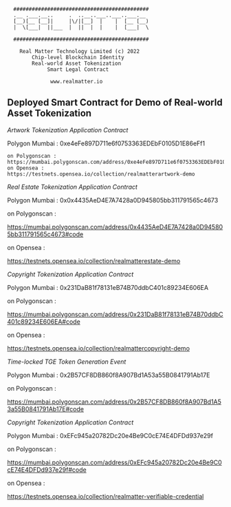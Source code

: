 ```
  ############################################
  .__ .___.__..     .  ..__..___..___..___.__   
  [__)[__ [__]|     |\/|[__]  |    |  [__ [__)  
  |  \[___|  ||___  |  ||  |  |    |  [___|  \  

  ############################################

    Real Matter Technology Limited (c) 2022
        Chip-level Blockchain Identity
        Real-world Asset Tokenization
             Smart Legal Contract

              www.realmatter.io
```


## Deployed Smart Contract for Demo of Real-world Asset Tokenization

*Artwork Tokenization Application Contract*

Polygon Mumbai : 
0xe4eFe897D711e6f0753363EDEbF0105D1E86eFf1
```
on Polygonscan :
https://mumbai.polygonscan.com/address/0xe4eFe897D711e6f0753363EDEbF0105D1E86eFf1#code
on Opensea :
https://testnets.opensea.io/collection/realmatterartwork-demo
```

*Real Estate Tokenization Application Contract*

Polygon Mumbai : 
0x0x4435AeD4E7A7428a0D945805bb311791565c4673

on Polygonscan :

https://mumbai.polygonscan.com/address/0x4435AeD4E7A7428a0D945805bb311791565c4673#code

on Opensea :

https://testnets.opensea.io/collection/realmatterestate-demo


*Copyright Tokenization Application Contract*

Polygon Mumbai : 
0x231DaB81f78131eB74B70ddbC401c89234E606EA

on Polygonscan :

https://mumbai.polygonscan.com/address/0x231DaB81f78131eB74B70ddbC401c89234E606EA#code

on Opensea :

https://testnets.opensea.io/collection/realmattercopyright-demo


*Time-locked TGE Token Generation Event*

Polygon Mumbai : 
0x2B57CF8DB860f8A907Bd1A53a55B0841791Ab17E

on Polygonscan :

https://mumbai.polygonscan.com/address/0x2B57CF8DB860f8A907Bd1A53a55B0841791Ab17E#code


*Copyright Tokenization Application Contract*

Polygon Mumbai : 
0xEFc945a20782Dc20e4Be9C0cE74E4DFDd937e29f

on Polygonscan :

https://mumbai.polygonscan.com/address/0xEFc945a20782Dc20e4Be9C0cE74E4DFDd937e29f#code

on Opensea :

https://testnets.opensea.io/collection/realmatter-verifiable-credential








